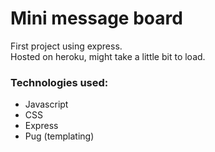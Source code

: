 # Mini message board

First project using express.  
Hosted on heroku, might take a little bit to load.

### Technologies used:
- Javascript
- CSS
- Express
- Pug (templating)